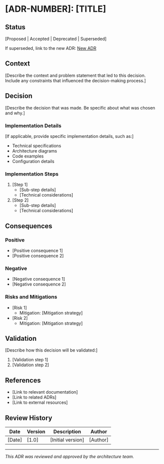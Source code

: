# [ADR-NUMBER]: [TITLE]

## Status

[Proposed | Accepted | Deprecated | Superseded]

If superseded, link to the new ADR:
[New ADR](./ADR-XXX.md)

## Context

[Describe the context and problem statement that led to this decision. Include any constraints that influenced the decision-making process.]

## Decision

[Describe the decision that was made. Be specific about what was chosen and why.]

### Implementation Details

[If applicable, provide specific implementation details, such as:]
- Technical specifications
- Architecture diagrams
- Code examples
- Configuration details

### Implementation Steps

1. [Step 1]
   - [Sub-step details]
   - [Technical considerations]
2. [Step 2]
   - [Sub-step details]
   - [Technical considerations]

## Consequences

### Positive

- [Positive consequence 1]
- [Positive consequence 2]

### Negative

- [Negative consequence 1]
- [Negative consequence 2]

### Risks and Mitigations

- [Risk 1]
  - Mitigation: [Mitigation strategy]
- [Risk 2]
  - Mitigation: [Mitigation strategy]

## Validation

[Describe how this decision will be validated:]
1. [Validation step 1]
2. [Validation step 2]

## References

- [Link to relevant documentation]
- [Link to related ADRs]
- [Link to external resources]

## Review History

| Date | Version | Description | Author |
|------|---------|-------------|---------|
| [Date] | [1.0] | [Initial version] | [Author] |

---

*This ADR was reviewed and approved by the architecture team.*